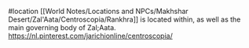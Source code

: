 #location 
[[World Notes/Locations and NPCs/Makhshar Desert/Zal'Aata/Centroscopia/Rankhra]] is located within, as well as the main governing body of Zal;Aata.
https://nl.pinterest.com/jarichionline/centroscopia/
